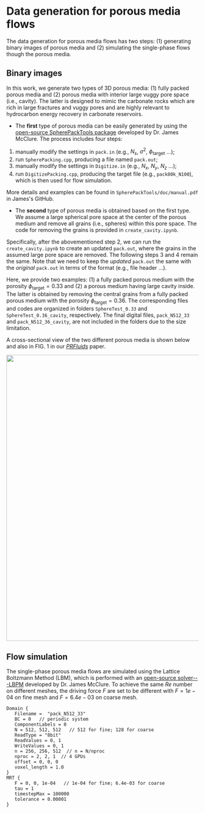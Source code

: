# Data generation for porous media flows
The data generation for porous media flows has two steps: (1) generating binary images of porous media and (2) simulating the single-phase flows though the porous media. 
## Binary images
In this work, we generate two types of 3D porous media: (1) fully packed porous media and (2) porous media with interior large vuggy pore space (i.e., cavity). The latter is designed to mimic the carbonate rocks which are rich in large fractures and vuggy pores and are highly relevant to hydrocarbon energy recovery in carbonate reservoirs.

- The **first** type of porous media can be easily generated by using the [open-source SpherePackTools package](https://github.com/JamesEMcClure/SpherePackTools) developed by Dr. James McClure. The process includes four steps:

1. manually modify the settings in ```pack.in``` (e.g., $N_s$, $\sigma^2$, $\phi_{\text {target}}$ ...);
2. run ```SpherePacking.cpp```, producing a file named ```pack.out```;
3. manually modify the settings in ```Digitize.in``` (e.g., $N_x$, $N_y$, $N_z$ ...);
4. run ```DigitizePacking.cpp```, producing the target file (e.g., ```pack80k_N100```), which is then used for flow simulation.

More details and examples can be found in ```SpherePackTools/doc/manual.pdf``` in James's GitHub.

- The **second** type of porous media is obtained based on the first type. We assume a large spherical pore space at the center of the porous medium and remove all grains (i.e., spheres) within this pore space. The code for removing the grains is provided in ```create_cavity.ipynb```.

Specifically, after the abovementioned step 2, we can run the ```create_cavity.ipynb``` to create an updated ```pack.out```, where the grains in the assumed large pore space are removed. The following steps 3 and 4 remain the same. Note that we need to keep the *updated* ```pack.out``` the same with the *original* ```pack.out``` in terms of the format (e.g., file header ...).

Here, we provide two examples: (1) a fully packed porous medium with the porosity $\phi_{\text {target}}=0.33$ and (2) a porous medium having large cavity inside. The latter is obtained by removing the central grains from a fully packed porous medium with the porosity $\phi_{\text {target}}=0.36$. The corresponding files and codes are organized in folders ```SphereTest_0.33``` and ```SphereTest_0.36_cavity```, respectively. The final digital files, ```pack_N512_33``` and ```pack_N512_36_cavity```, are not included in the folders due to the size limitation.

A cross-sectional view of the two different porous media is shown below and also in FIG. 1 in our [*PRFluids*](https://doi.org/10.1103/PhysRevFluids.7.074302) paper.

<div align=center><img width="750" src="https://github.com/xuhuizhou-vt/Flow-field-prediction-in-porous-media/blob/main/data-generation/with-without-cavity.png"/></div>

## Flow simulation

The single-phase porous media flows are simulated using the Lattice Boltzmann Method (LBM), which is performed with an [open-source solver---LBPM](https://github.com/OPM/LBPM/wiki/LBPM-Tutorial,-Step-3.-Single-Phase-Flow) developed by Dr. James McClure. To achieve the same $Re$ number on different meshes, the driving force $F$ are set to be different with $F=1e-04$ on fine mesh and $F=6.4e-03$ on coarse mesh.

```
Domain {
   Filename =  "pack_N512_33"
   BC = 0   // periodic system
   ComponentLabels = 0
   N = 512, 512, 512   // 512 for fine; 128 for coarse
   ReadType = "8bit"
   ReadValues = 0, 1
   WriteValues = 0, 1
   n = 256, 256, 512  // n = N/nproc
   nproc = 2, 2, 1  // 4 GPUs
   offset = 0, 0, 0
   voxel_length = 1.0
}
MRT {
   F = 0, 0, 1e-04   // 1e-04 for fine; 6.4e-03 for coarse
   tau = 1
   timestepMax = 100000
   tolerance = 0.00001
}
```




